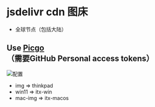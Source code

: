 # jsdelivr cdn 图床 
+ 全球节点（包括大陆）

## Use [Picgo](https://github.com/Molunerfinn/PicGo/releases) （需要GitHub Personal access tokens）

![配置](https://cdn.jsdelivr.net/gh/ngwszsd/cdn/img/picgo.png)

+ img => thinkpad
+ win11 => itx-win
+ mac-img => itx-macos
